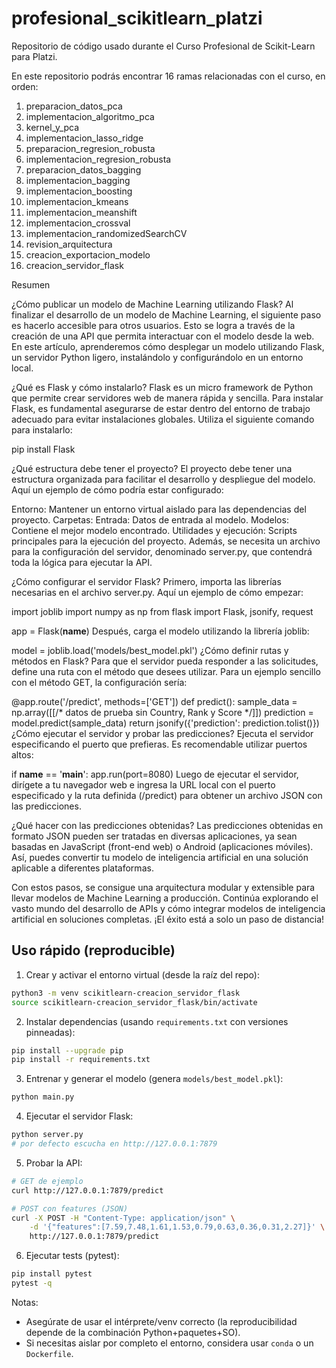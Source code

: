 # profesional_scikitlearn_platzi
Repositorio de código usado durante el Curso Profesional de Scikit-Learn para Platzi.

En este repositorio podrás encontrar 16 ramas relacionadas con el curso, en orden:

1. preparacion_datos_pca
2. implementacion_algoritmo_pca
3. kernel_y_pca
4. implementacion_lasso_ridge 
5. preparacion_regresion_robusta
6. implementacion_regresion_robusta
7. preparacion_datos_bagging
8. implementacion_bagging
9. implementacion_boosting
10. implementacion_kmeans
11. implementacion_meanshift
12. implementacion_crossval
13. implementacion_randomizedSearchCV
14. revision_arquitectura
15. creacion_exportacion_modelo
16. creacion_servidor_flask

Resumen

¿Cómo publicar un modelo de Machine Learning utilizando Flask?
Al finalizar el desarrollo de un modelo de Machine Learning, el siguiente paso es hacerlo accesible para otros usuarios. Esto se logra a través de la creación de una API que permita interactuar con el modelo desde la web. En este artículo, aprenderemos cómo desplegar un modelo utilizando Flask, un servidor Python ligero, instalándolo y configurándolo en un entorno local.

¿Qué es Flask y cómo instalarlo?
Flask es un micro framework de Python que permite crear servidores web de manera rápida y sencilla. Para instalar Flask, es fundamental asegurarse de estar dentro del entorno de trabajo adecuado para evitar instalaciones globales. Utiliza el siguiente comando para instalarlo:

pip install Flask

¿Qué estructura debe tener el proyecto?
El proyecto debe tener una estructura organizada para facilitar el desarrollo y despliegue del modelo. Aquí un ejemplo de cómo podría estar configurado:

Entorno: Mantener un entorno virtual aislado para las dependencias del proyecto.
Carpetas:
Entrada: Datos de entrada al modelo.
Modelos: Contiene el mejor modelo encontrado.
Utilidades y ejecución: Scripts principales para la ejecución del proyecto.
Además, se necesita un archivo para la configuración del servidor, denominado server.py, que contendrá toda la lógica para ejecutar la API.

¿Cómo configurar el servidor Flask?
Primero, importa las librerías necesarias en el archivo server.py. Aquí un ejemplo de cómo empezar:

import joblib
import numpy as np
from flask import Flask, jsonify, request

app = Flask(__name__)
Después, carga el modelo utilizando la librería joblib:

model = joblib.load('models/best_model.pkl')
¿Cómo definir rutas y métodos en Flask?
Para que el servidor pueda responder a las solicitudes, define una ruta con el método que desees utilizar. Para un ejemplo sencillo con el método GET, la configuración sería:

@app.route('/predict', methods=['GET'])
def predict():
    sample_data = np.array([[/* datos de prueba sin Country, Rank y Score */]])
    prediction = model.predict(sample_data)
    return jsonify({'prediction': prediction.tolist()})
¿Cómo ejecutar el servidor y probar las predicciones?
Ejecuta el servidor especificando el puerto que prefieras. Es recomendable utilizar puertos altos:

if __name__ == '__main__':
    app.run(port=8080)
Luego de ejecutar el servidor, dirígete a tu navegador web e ingresa la URL local con el puerto especificado y la ruta definida (/predict) para obtener un archivo JSON con las predicciones.

¿Qué hacer con las predicciones obtenidas?
Las predicciones obtenidas en formato JSON pueden ser tratadas en diversas aplicaciones, ya sean basadas en JavaScript (front-end web) o Android (aplicaciones móviles). Así, puedes convertir tu modelo de inteligencia artificial en una solución aplicable a diferentes plataformas.

Con estos pasos, se consigue una arquitectura modular y extensible para llevar modelos de Machine Learning a producción. Continúa explorando el vasto mundo del desarrollo de APIs y cómo integrar modelos de inteligencia artificial en soluciones completas. ¡El éxito está a solo un paso de distancia!

## Uso rápido (reproducible)

1. Crear y activar el entorno virtual (desde la raíz del repo):

```bash
python3 -m venv scikitlearn-creacion_servidor_flask
source scikitlearn-creacion_servidor_flask/bin/activate
```

2. Instalar dependencias (usando `requirements.txt` con versiones pinneadas):

```bash
pip install --upgrade pip
pip install -r requirements.txt
```

3. Entrenar y generar el modelo (genera `models/best_model.pkl`):

```bash
python main.py
```

4. Ejecutar el servidor Flask:

```bash
python server.py
# por defecto escucha en http://127.0.0.1:7879
```

5. Probar la API:

```bash
# GET de ejemplo
curl http://127.0.0.1:7879/predict

# POST con features (JSON)
curl -X POST -H "Content-Type: application/json" \
    -d '{"features":[7.59,7.48,1.61,1.53,0.79,0.63,0.36,0.31,2.27]}' \
    http://127.0.0.1:7879/predict
```

6. Ejecutar tests (pytest):

```bash
pip install pytest
pytest -q
```

Notas:
- Asegúrate de usar el intérprete/venv correcto (la reproducibilidad depende de la combinación Python+paquetes+SO).
- Si necesitas aislar por completo el entorno, considera usar `conda` o un `Dockerfile`.
